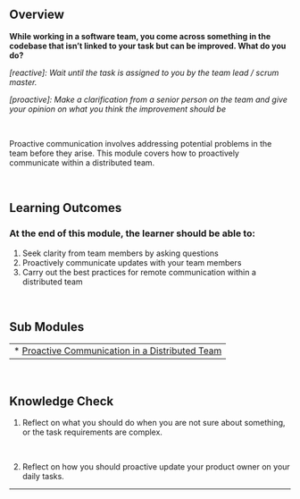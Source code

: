 ## **Overview**

**While working in a software team, you come across something in the codebase that isn’t linked to your task but can be improved. What do you do?**

*[reactive]: Wait until the task is assigned to you by the team lead / scrum master.*

*[proactive]: Make a clarification from a senior person on the team and give your opinion on what you think the improvement should be*


<br />

Proactive communication involves addressing potential problems in the team before they arise. This module covers how to proactively communicate within a distributed team.

<br />


## **Learning Outcomes**
### **At the end of this module, the learner should be able to:**
1. Seek clarity from team members by asking questions
2. Proactively communicate updates with your team members
3. Carry out the best practices for remote communication within a distributed team


<br />

## **Sub Modules**
                       
|                          |
| ------------------------ |
| * [Proactive Communication in a Distributed Team](..0/Proactive-communication-submodule.md)  |


<br />

## **Knowledge Check**
1. Reflect on what you should do when you are not sure about something, or the task requirements are complex.

<br />

2. Reflect on how you should proactive update your product owner on your daily tasks.




------------
